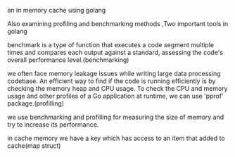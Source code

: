 an in memory cache using golang

Also examining profiling and benchmarking methods ,Two important tools in golang

benchmark is a type of function that executes a code segment multiple times and compares each output against a standard, assessing the code's overall performance level.(benchmarking)

we often face memory leakage issues while writing large data processing codebase. An efficient way to find if the code is running efficiently is by checking the memory heap and CPU usage. To check the CPU and memory usage and other profiles of a Go application at runtime, we can use 'pprof' package.(profilling)

we use benchmarking and profilling for measuring the size of memory and try to increase its performance.

in cache memory we have a key which has access to an item that added to cache(map struct)
